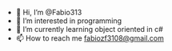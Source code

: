 - 👋 Hi, I’m @Fabio313
- 👀 I’m interested in programming
- 🌱 I’m currently learning object oriented in c#
- 📫 How to reach me fabiozf3108@gmail.com

<!---
Fabio313/Fabio313 is a ✨ special ✨ repository because its `README.md` (this file) appears on your GitHub profile.
You can click the Preview link to take a look at your changes.
--->
